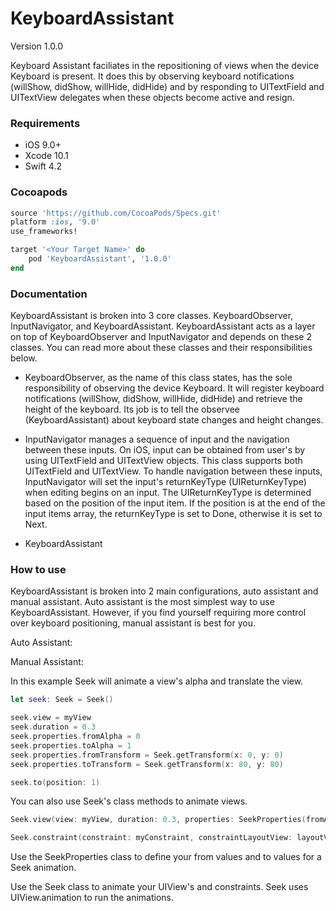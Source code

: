 KeyboardAssistant
==============

Version 1.0.0

Keyboard Assistant faciliates in the repositioning of views when the device Keyboard is present.  It does this by observing keyboard notifications (willShow, didShow, willHide, didHide) and by responding to UITextField and UITextView delegates when these objects become active and resign. 

### Requirements

- iOS 9.0+
- Xcode 10.1
- Swift 4.2

### Cocoapods

```ruby
source 'https://github.com/CocoaPods/Specs.git'
platform :ios, '9.0'
use_frameworks!

target '<Your Target Name>' do
    pod 'KeyboardAssistant', '1.0.0'
end
```

### Documentation

KeyboardAssistant is broken into 3 core classes.  KeyboardObserver, InputNavigator, and KeyboardAssistant.  KeyboardAssistant acts as a layer on top of KeyboardObserver and InputNavigator and depends on these 2 classes.  You can read more about these classes and their responsibilities below.

* KeyboardObserver, as the name of this class states, has the sole responsibility of observing the device Keyboard.  It will register keyboard notifications (willShow, didShow, willHide, didHide) and retrieve the height of the keyboard.  Its job is to tell the observee (KeyboardAssistant) about keyboard state changes and height changes. 

* InputNavigator manages a sequence of input and the navigation between these inputs.  On iOS, input can be obtained from user's by using UITextField and UITextView objects.  This class supports both UITextField and UITextView.  To handle navigation between these inputs, InputNavigator will set the input's returnKeyType (UIReturnKeyType) when editing begins on an input.  The UIReturnKeyType is determined based on the position of the input item.  If the position is at the end of the input items array, the returnKeyType is set to Done, otherwise it is set to Next. 

- KeyboardAssistant

### How to use

KeyboardAssistant is broken into 2 main configurations, auto assistant and manual assistant.  Auto assistant is the most simplest way to use KeyboardAssistant.  However, if you find yourself requiring more control over keyboard positioning, manual assistant is best for you.

Auto Assistant:

Manual Assistant:

In this example Seek will animate a view's alpha and translate the view.

```swift
let seek: Seek = Seek()

seek.view = myView
seek.duration = 0.3
seek.properties.fromAlpha = 0
seek.properties.toAlpha = 1
seek.properties.fromTransform = Seek.getTransform(x: 0, y: 0)
seek.properties.toTransform = Seek.getTransform(x: 80, y: 80)

seek.to(position: 1)
```

You can also use Seek's class methods to animate views.

```swift
Seek.view(view: myView, duration: 0.3, properties: SeekProperties(fromAlpha: 0, toAlpha: 1))

Seek.constraint(constraint: myConstraint, constraintLayoutView: layoutView, duration: 0.3, properties: SeekProperties(fromConstraintConstant: 0, toConstraintConstant: 50))
```

Use the SeekProperties class to define your from values and to values for a Seek animation.

Use the Seek class to animate your UIView's and constraints.  Seek uses UIView.animation to run the animations.
